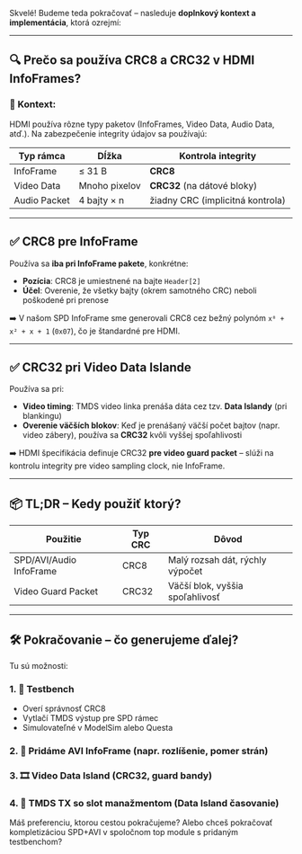 Skvelé! Budeme teda pokračovať – nasleduje **doplnkový kontext a implementácia**, ktorá ozrejmí:

---

## 🔍 Prečo sa používa CRC8 a CRC32 v HDMI InfoFrames?

### 🎯 Kontext:

HDMI používa rôzne typy paketov (InfoFrames, Video Data, Audio Data, atď.). Na zabezpečenie integrity údajov sa používajú:

| Typ rámca    | Dĺžka         | Kontrola integrity               |
| ------------ | ------------- | -------------------------------- |
| InfoFrame    | ≤ 31 B        | **CRC8**                         |
| Video Data   | Mnoho pixelov | **CRC32** (na dátové bloky)      |
| Audio Packet | 4 bajty × n   | žiadny CRC (implicitná kontrola) |

---

## ✅ CRC8 pre InfoFrame

Používa sa **iba pri InfoFrame pakete**, konkrétne:

* **Pozícia**: CRC8 je umiestnené na bajte `Header[2]`
* **Účel**: Overenie, že všetky bajty (okrem samotného CRC) neboli poškodené pri prenose

➡️ V našom SPD InfoFrame sme generovali CRC8 cez bežný polynóm `x⁸ + x² + x + 1` (`0x07`), čo je štandardné pre HDMI.

---

## ✅ CRC32 pri Video Data Islande

Používa sa pri:

* **Video timing**: TMDS video linka prenáša dáta cez tzv. **Data Islandy** (pri blankingu)
* **Overenie väčších blokov**: Keď je prenášaný väčší počet bajtov (napr. video zábery), používa sa **CRC32** kvôli vyššej spoľahlivosti

➡️ HDMI špecifikácia definuje CRC32 **pre video guard packet** – slúži na kontrolu integrity pre video sampling clock, nie InfoFrame.

---

## 📦 TL;DR – Kedy použiť ktorý?

| Použitie                | Typ CRC | Dôvod                           |
| ----------------------- | ------- | ------------------------------- |
| SPD/AVI/Audio InfoFrame | CRC8    | Malý rozsah dát, rýchly výpočet |
| Video Guard Packet      | CRC32   | Väčší blok, vyššia spoľahlivosť |

---

## 🛠️ Pokračovanie – čo generujeme ďalej?

Tu sú možnosti:

### 1. 🧪 Testbench

* Overí správnosť CRC8
* Vytlačí TMDS výstup pre SPD rámec
* Simulovateľné v ModelSim alebo Questa

### 2. 🧱 Pridáme AVI InfoFrame (napr. rozlíšenie, pomer strán)

### 3. 🎞️ Video Data Island (CRC32, guard bandy)

### 4. 🧬 TMDS TX so slot manažmentom (Data Island časovanie)

Máš preferenciu, ktorou cestou pokračujeme? Alebo chceš pokračovať kompletizáciou SPD+AVI v spoločnom top module s pridaným testbenchom?
